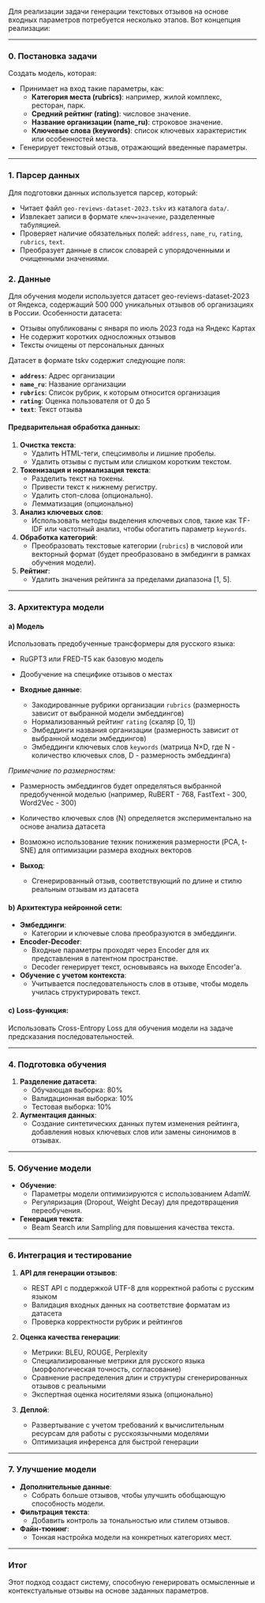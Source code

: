 Для реализации задачи генерации текстовых отзывов на основе входных параметров потребуется несколько этапов. Вот
концепция реализации:

---

### 0. **Постановка задачи**

Создать модель, которая:

- Принимает на вход такие параметры, как:
    - **Категория места (rubrics)**: например, жилой комплекс, ресторан, парк.
    - **Средний рейтинг (rating)**: числовое значение.
    - **Название организации (name_ru)**: строковое значение.
    - **Ключевые слова (keywords)**: список ключевых характеристик или особенностей места.
- Генерирует текстовый отзыв, отражающий введенные параметры.

---

### 1. **Парсер данных**

Для подготовки данных используется парсер, который:

- Читает файл `geo-reviews-dataset-2023.tskv` из каталога `data/`.
- Извлекает записи в формате `ключ=значение`, разделенные табуляцией.
- Проверяет наличие обязательных полей: `address`, `name_ru`, `rating`, `rubrics`, `text`.
- Преобразует данные в список словарей с упорядоченными и очищенными значениями.

### 2. **Данные**

Для обучения модели используется датасет geo-reviews-dataset-2023 от Яндекса, содержащий 500 000 уникальных отзывов об организациях в России. Особенности датасета:
- Отзывы опубликованы с января по июль 2023 года на Яндекс Картах
- Не содержит коротких односложных отзывов
- Тексты очищены от персональных данных

Датасет в формате tskv содержит следующие поля:

- **`address`**: Адрес организации
- **`name_ru`**: Название организации
- **`rubrics`**: Список рубрик, к которым относится организация
- **`rating`**: Оценка пользователя от 0 до 5
- **`text`**: Текст отзыва

#### Предварительная обработка данных:

1. **Очистка текста**:
    - Удалить HTML-теги, спецсимволы и лишние пробелы.
    - Удалить отзывы с пустым или слишком коротким текстом.
2. **Токенизация и нормализация текста**:
    - Разделить текст на токены.
    - Привести текст к нижнему регистру.
    - Удалить стоп-слова (опционально).
    - Лемматизация (опционально)
3. **Анализ ключевых слов**:
    - Использовать методы выделения ключевых слов, такие как TF-IDF или частотный анализ, чтобы обогатить
      параметр `keywords`.
4. **Обработка категорий**:
    - Преобразовать текстовые категории (`rubrics`) в числовой или векторный формат (будет преобразовано в эмбединги в
      рамках обучения модели).
5. **Рейтинг**:
    - Удалить значения рейтинга за пределами диапазона [1, 5].

---

### 3. **Архитектура модели**

#### a) **Модель**

Использовать предобученные трансформеры для русского языка:
- RuGPT3 или FRED-T5 как базовую модель
- Дообучение на специфике отзывов о местах

- **Входные данные**:
    - Закодированные рубрики организации `rubrics` (размерность зависит от выбранной модели эмбеддингов)
    - Нормализованный рейтинг `rating` (скаляр [0, 1])
    - Эмбеддинги названия организации (размерность зависит от выбранной модели эмбеддингов)
    - Эмбеддинги ключевых слов `keywords` (матрица N×D, где N - количество ключевых слов, D - размерность эмбеддинга)

*Примечание по размерностям:*
- Размерность эмбеддингов будет определяться выбранной предобученной моделью (например, RuBERT - 768, FastText - 300, Word2Vec - 300)
- Количество ключевых слов (N) определяется экспериментально на основе анализа датасета
- Возможно использование техник понижения размерности (PCA, t-SNE) для оптимизации размера входных векторов

- **Выход**:
    - Сгенерированный отзыв, соответствующий по длине и стилю реальным отзывам из датасета

#### b) **Архитектура нейронной сети**:

- **Эмбеддинги**:
    - Категории и ключевые слова преобразуются в эмбеддинги.
- **Encoder-Decoder**:
    - Входные параметры проходят через Encoder для их представления в латентном пространстве.
    - Decoder генерирует текст, основываясь на выходе Encoder'а.
- **Обучение с учетом контекста**:
    - Учитывается последовательность слов в отзыве, чтобы модель училась структурировать текст.

#### c) **Loss-функция**:

Использовать Cross-Entropy Loss для обучения модели на задаче предсказания последовательностей.

---

### 4. **Подготовка обучения**

1. **Разделение датасета**:
    - Обучающая выборка: 80%
    - Валидационная выборка: 10%
    - Тестовая выборка: 10%
2. **Аугментация данных**:
    - Создание синтетических данных путем изменения рейтинга, добавления новых ключевых слов или замены синонимов в
      отзывах.

---

### 5. **Обучение модели**

- **Обучение**:
    - Параметры модели оптимизируются с использованием AdamW.
    - Регуляризация (Dropout, Weight Decay) для предотвращения переобучения.
- **Генерация текста**:
    - Beam Search или Sampling для повышения качества текста.

---

### 6. **Интеграция и тестирование**

1. **API для генерации отзывов**:
    - REST API с поддержкой UTF-8 для корректной работы с русским языком
    - Валидация входных данных на соответствие форматам из датасета
    - Проверка корректности рубрик и рейтингов

2. **Оценка качества генерации**:
    - Метрики: BLEU, ROUGE, Perplexity
    - Специализированные метрики для русского языка (морфологическая точность, согласование)
    - Сравнение распределения длин и структуры сгенерированных отзывов с реальными
    - Экспертная оценка носителями языка (опционально)

3. **Деплой**:
    - Развертывание с учетом требований к вычислительным ресурсам для работы с русскоязычными моделями
    - Оптимизация инференса для быстрой генерации

---

### 7. **Улучшение модели**

- **Дополнительные данные**:
    - Собрать больше отзывов, чтобы улучшить обобщающую способность модели.
- **Фильтрация текста**:
    - Добавить контроль за тональностью или стилем отзывов.
- **Файн-тюнинг**:
    - Тонкая настройка модели на конкретных категориях мест.

---

### Итог

Этот подход создаст систему, способную генерировать осмысленные и контекстуальные отзывы на основе заданных параметров.
